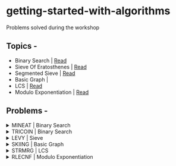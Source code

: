 # getting-started-with-algorithms

Problems solved during the workshop


## Topics -
- Binary Search | [Read](https://www.hackerearth.com/practice/algorithms/searching/binary-search/tutorial/)
- Sieve Of Eratosthenes | [Read](https://www.geeksforgeeks.org/sieve-of-eratosthenes/)
- Segmented Sieve | [Read](https://www.geeksforgeeks.org/segmented-sieve-print-primes-in-a-range/)
- Basic Graph | 
- LCS | [Read](https://www.geeksforgeeks.org/longest-common-subsequence-dp-4/) 
- Modulo Exponentiation | [Read](https://www.geeksforgeeks.org/modular-exponentiation-power-in-modular-arithmetic/)

## Problems -
<details>
<summary>MINEAT | Binary Search</summary>

- [Problem Link](https://www.codechef.com/problems/MINEAT)
- Solutions-
    - [Python](https://github.com/inishchith/getting-started-with-algorithms/tree/master/MINEAT/PYTHON)
    - [JAVA](https://github.com/inishchith/getting-started-with-algorithms/tree/master/MINEAT/JAVA)
    - [C++](https://github.com/inishchith/getting-started-with-algorithms/tree/master/MINEAT/CPP)
</details>

<details>
<summary>TRICOIN | Binary Search</summary>

- [Problem Link](https://www.codechef.com/problems/TRICOIN)
- Solutions-
    - [Python](https://github.com/inishchith/getting-started-with-algorithms/tree/master/TRICOIN/PYTHON)
    - [JAVA](https://github.com/inishchith/getting-started-with-algorithms/tree/master/TRICOIN/JAVA)
    - [C++](https://github.com/inishchith/getting-started-with-algorithms/tree/master/TRICOIN/CPP)
</details>

<details>
<summary>LEVY | Sieve</summary>

- [Problem Link](https://www.codechef.com/problems/LEVY)
- Solutions-
    - [Python](https://github.com/inishchith/getting-started-with-algorithms/tree/master/LEVY/PYTHON)
    - [JAVA](https://github.com/inishchith/getting-started-with-algorithms/tree/master/LEVY/JAVA)
    - [C++](https://github.com/inishchith/getting-started-with-algorithms/tree/master/LEVY/CPP)
</details>

<details>
<summary>SKIING | Basic Graph</summary>

- [Problem Link](https://www.codechef.com/problems/SKIING)
- Solutions-
    - [Python](https://github.com/inishchith/getting-started-with-algorithms/tree/master/SKIING/PYTHON)
    - [JAVA](https://github.com/inishchith/getting-started-with-algorithms/tree/master/SKIING/JAVA)
    - [C++](https://github.com/inishchith/getting-started-with-algorithms/tree/master/SKIING/CPP)
</details>

<details>
<summary>STRMRG | LCS</summary>

- [Problem Link](https://www.codechef.com/problems/STRMRG)
- Solutions-
    - [Python](https://github.com/inishchith/getting-started-with-algorithms/tree/master/STRMRG/PYTHON)
    - [JAVA](https://github.com/inishchith/getting-started-with-algorithms/tree/master/STRMRG/JAVA)
    - [C++](https://github.com/inishchith/getting-started-with-algorithms/tree/master/STRMRG/CPP)
</details>

<details>
<summary>RLECNF | Modulo Exponentiation</summary>

- [Problem Link](https://www.codechef.com/problems/RLECNF)
- Solutions-
    - [Python](https://github.com/inishchith/getting-started-with-algorithms/tree/master/RLECNF/PYTHON)
    - [JAVA](https://github.com/inishchith/getting-started-with-algorithms/tree/master/RLECNF/JAVA)
    - [C++](https://github.com/inishchith/getting-started-with-algorithms/tree/master/RLECNF/CPP)
</details>